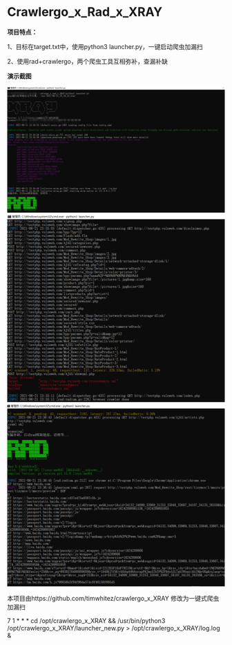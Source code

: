 # Crawlergo_x_Rad_x_XRAY



**项目特点：**

  1、目标在target.txt中，使用python3 launcher.py，一键启动爬虫加漏扫
  
  2、使用rad+crawlergo，两个爬虫工具互相弥补，查漏补缺
  
  
  
  
**演示截图**

 ![](https://github.com/mrknow001/Crawlergo_x_Rad_x_XRAY/blob/main/images/1.png)  
 ![](https://github.com/mrknow001/Crawlergo_x_Rad_x_XRAY/blob/main/images/2.png)  
 ![](https://github.com/mrknow001/Crawlergo_x_Rad_x_XRAY/blob/main/images/3.png)  


本项目由https://github.com/timwhitez/crawlergo_x_XRAY 修改为一键式爬虫加漏扫


7 1  * * * cd /opt/crawlergo_x_XRAY && /usr/bin/python3 /opt/crawlergo_x_XRAY/launcher_new.py > /opt/crawlergo_x_XRAY/log.log & 
